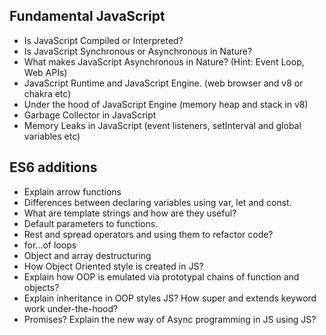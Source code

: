 ## Fundamental JavaScript

* Is JavaScript Compiled or Interpreted? 
* Is JavaScript Synchronous or Asynchronous in Nature?
* What makes JavaScript Asynchronous in Nature? (Hint: Event Loop, Web APIs)
* JavaScript Runtime and JavaScript Engine. (web browser and v8 or chakra etc)
* Under the hood of JavaScript Engine (memory heap and stack in v8)
* Garbage Collector in JavaScript
* Memory Leaks in JavaScript (event listeners, setInterval and global variables etc)


## ES6 additions
* Explain arrow functions
* Differences between declaring variables using var, let and const.
* What are template strings and how are they useful?
* Default parameters to functions.
* Rest and spread operators and using them to refactor code?
* for...of loops
* Object and array destructuring
* How Object Oriented style is created in JS?
* Explain how OOP is emulated via prototypal chains of function and objects?
* Explain inheritance in OOP styles JS? How super and extends keyword work under-the-hood?
* Promises? Explain the new way of Async programming in JS using JS?

